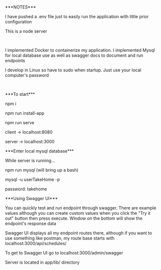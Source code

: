 <p>***NOTES***</p>

<p>I have pushed a .env file just to easily run the application with little prior configuration</p>

<p>This is a node server</p>

<br>

<p>I implemented Docker to containerize my application. I implemented Mysql for local database use as well as swagger docs to document and run endpoints</p>

<p>I develop in Linux so have to sudo when startup. Just use your local computer's password</p>

<br>

<p>***To start***</p>

<p>npm i</p>

<p>npm run install-app</p>

<p>npm run serve</p>

<p>client -> localhost:8080</p>

<p>server -> localhost:3000</p>

<p>***Enter local mysql database***</p>

<p>While server is running...</p>

<p> npm run mysql (will bring up a bash)</p>

<p> mysql -u userTakeHome -p</p>

<p>password: takehome

<p>***Using Swagger UI***</p>

<p>You can quickly test and run endpoint through swagger. There are example values although you can create custom values when you click the "Try it out" button then press execute. Window on the bottom will show the endpoint's response data</p>

<p>Swagger UI displays all my endpoint routes there, although if you want to use something like postman, my route base starts with localhost:3000/api/schedules/

<p>To get to Swagger UI go to localhost:3000/admin/swagger</p>

<p> Server is located in app/lib/ directory</p>
